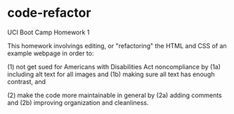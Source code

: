 # code-refactor
UCI Boot Camp Homework 1

This homework involvings editing, or "refactoring" the HTML and CSS of an example webpage in order to:
  
  (1) not get sued for Americans with Disabilities Act noncompliance by
      (1a) including alt text for all images and 
      (1b) making sure all text has enough contrast, and
      
  (2) make the code more maintainable in general by
      (2a) adding comments and 
      (2b) improving organization and cleanliness.
